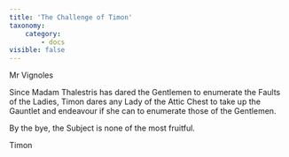 ```yaml
---
title: 'The Challenge of Timon'
taxonomy:
    category:
        - docs
visible: false
---
```


<div class="author">Mr Vignoles</div>

Since Madam Thalestris has dared the Gentlemen to enumerate the Faults of the Ladies, Timon dares any Lady of the Attic Chest to take up the Gauntlet and endeavour if she can to enumerate those of the Gentlemen.

By the bye, the Subject is none of the most fruitful.

Timon